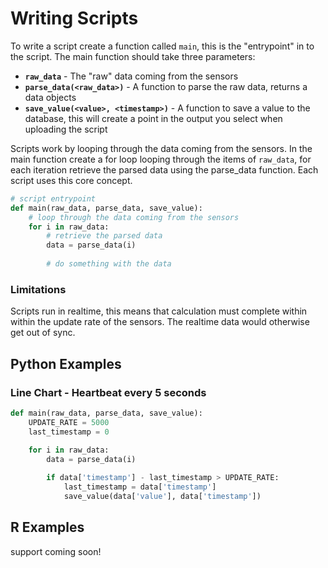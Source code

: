 # Writing Scripts
To write a script create a function called `main`, this is the "entrypoint" in to the script. The main function should take three parameters:

- **`raw_data`** - The "raw" data coming from the sensors
- **`parse_data(<raw_data>)`** - A function to parse the raw data, returns a data objects
- **`save_value(<value>, <timestamp>)`** - A function to save a value to the database, this will create a point in the output you select when uploading the script

Scripts work by looping through the data coming from the sensors. In the main function create a for loop looping through the items of `raw_data`, for each iteration retrieve the parsed data using the parse_data function. Each script uses this core concept.

```python
# script entrypoint
def main(raw_data, parse_data, save_value):
    # loop through the data coming from the sensors
    for i in raw_data:
        # retrieve the parsed data
        data = parse_data(i)
        
        # do something with the data
```

### Limitations
Scripts run in realtime, this means that calculation must complete within within the update rate of the sensors. The realtime data would otherwise get out of sync.

## Python Examples
### Line Chart - Heartbeat every 5 seconds
```python
def main(raw_data, parse_data, save_value):
    UPDATE_RATE = 5000
    last_timestamp = 0
    
    for i in raw_data:
        data = parse_data(i)

        if data['timestamp'] - last_timestamp > UPDATE_RATE:
            last_timestamp = data['timestamp']
            save_value(data['value'], data['timestamp'])
```

## R Examples
support coming soon!
